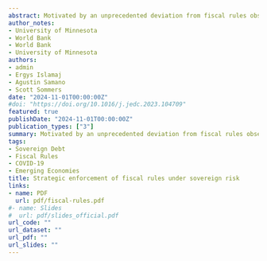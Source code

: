 ```yaml
---
abstract: Motivated by an unprecedented deviation from fiscal rules observed during the COVID-19 pandemic, we develop a sovereign debt model with strategic enforcement of fiscal rules. Empirically, we document that the presence of fiscal rules is statistically significantly associated with lower sovereign spreads during the COVID-19 crisis. This correlation persists even when nations deviate from the rule, suggesting that financial markets do not penalize deviations from the rule during global crises due to an expectation of post-crisis compliance. To test our hypothesis, we enhance a sovereign debt model with the possibility of deviating from the fiscal rule by imposing an exogenous cost of deviation. We show that, if there is no deviation cost during a global crisis, the model can rationalize quantitatively the sovereign spread compressing effect of fiscal rules. Overall, the findings suggest that fiscal rules can help emerging markets and developing economies signal fiscal responsibility during episodes of global financial stress, reducing borrowing costs relative to countries without fiscal rules. 
author_notes:
- University of Minnesota
- World Bank
- World Bank
- University of Minnesota
authors:
- admin
- Ergys Islamaj
- Agustin Samano
- Scott Sommers
date: "2024-11-01T00:00:00Z"
#doi: "https://doi.org/10.1016/j.jedc.2023.104709"
featured: true
publishDate: "2024-11-01T00:00:00Z"
publication_types: ["3"]
summary: Motivated by an unprecedented deviation from fiscal rules observed during the COVID-19 pandemic, we develop a sovereign debt model with strategic enforcement of fiscal rules. Empirically, we document that the presence of fiscal rules is statistically significantly associated with lower sovereign spreads during the COVID-19 crisis. This correlation persists even when nations deviate from the rule, suggesting that financial markets do not penalize deviations from the rule during global crises due to an expectation of post-crisis compliance. To test our hypothesis, we enhance a sovereign debt model with the possibility of deviating from the fiscal rule by imposing an exogenous cost of deviation. We show that, if there is no deviation cost during a global crisis, the model can rationalize quantitatively the sovereign spread compressing effect of fiscal rules. Overall, the findings suggest that fiscal rules can help emerging markets and developing economies signal fiscal responsibility during episodes of global financial stress, reducing borrowing costs relative to countries without fiscal rules. 
tags:
- Sovereign Debt
- Fiscal Rules
- COVID-19
- Emerging Economies
title: Strategic enforcement of fiscal rules under sovereign risk
links:
- name: PDF
  url: pdf/fiscal-rules.pdf
#- name: Slides
#  url: pdf/slides_official.pdf
url_code: ""
url_dataset: ""
url_pdf: ""
url_slides: ""
---
```


